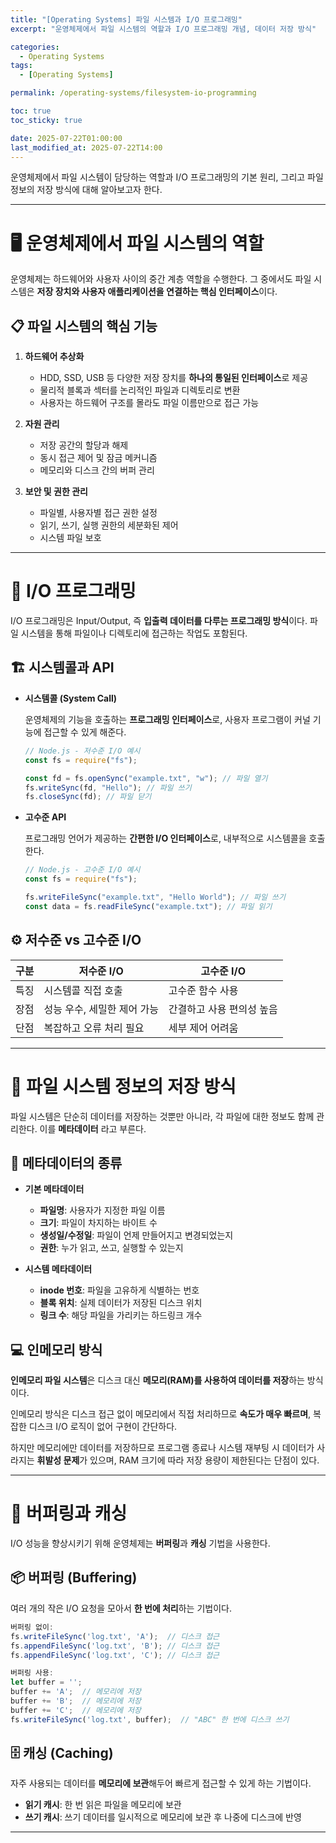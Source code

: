 ```yaml
---
title: "[Operating Systems] 파일 시스템과 I/O 프로그래밍"
excerpt: "운영체제에서 파일 시스템의 역할과 I/O 프로그래밍 개념, 데이터 저장 방식"

categories:
  - Operating Systems
tags:
  - [Operating Systems]

permalink: /operating-systems/filesystem-io-programming

toc: true
toc_sticky: true

date: 2025-07-22T01:00:00
last_modified_at: 2025-07-22T14:00
---
```


운영체제에서 파일 시스템이 담당하는 역할과 I/O 프로그래밍의 기본 원리, 그리고 파일 정보의 저장 방식에 대해 알아보고자 한다.

---

# 🖥️ 운영체제에서 파일 시스템의 역할

운영체제는 하드웨어와 사용자 사이의 중간 계층 역할을 수행한다. 그 중에서도 파일 시스템은 **저장 장치와 사용자 애플리케이션을 연결하는 핵심 인터페이스**이다.

## 📋 파일 시스템의 핵심 기능

1. **하드웨어 추상화**

   - HDD, SSD, USB 등 다양한 저장 장치를 **하나의 통일된 인터페이스**로 제공
   - 물리적 블록과 섹터를 논리적인 파일과 디렉토리로 변환
   - 사용자는 하드웨어 구조를 몰라도 파일 이름만으로 접근 가능

2. **자원 관리**

   - 저장 공간의 할당과 해제
   - 동시 접근 제어 및 잠금 메커니즘
   - 메모리와 디스크 간의 버퍼 관리

3. **보안 및 권한 관리**

   - 파일별, 사용자별 접근 권한 설정
   - 읽기, 쓰기, 실행 권한의 세분화된 제어
   - 시스템 파일 보호

---

# 🔌 I/O 프로그래밍

I/O 프로그래밍은 Input/Output, 즉 **입출력 데이터를 다루는 프로그래밍 방식**이다. 파일 시스템을 통해 파일이나 디렉토리에 접근하는 작업도 포함된다.

## 🏗️ 시스템콜과 API

- **시스템콜 (System Call)**

  운영체제의 기능을 호출하는 **프로그래밍 인터페이스**로, 사용자 프로그램이 커널 기능에 접근할 수 있게 해준다.

  ```javascript
  // Node.js - 저수준 I/O 예시
  const fs = require("fs");

  const fd = fs.openSync("example.txt", "w"); // 파일 열기
  fs.writeSync(fd, "Hello"); // 파일 쓰기
  fs.closeSync(fd); // 파일 닫기
  ```

- **고수준 API**

  프로그래밍 언어가 제공하는 **간편한 I/O 인터페이스**로, 내부적으로 시스템콜을 호출한다.

  ```javascript
  // Node.js - 고수준 I/O 예시
  const fs = require("fs");

  fs.writeFileSync("example.txt", "Hello World"); // 파일 쓰기
  const data = fs.readFileSync("example.txt"); // 파일 읽기
  ```

## ⚙️ 저수준 vs 고수준 I/O

| 구분 | 저수준 I/O                  | 고수준 I/O                |
| ---- | --------------------------- | ------------------------- |
| 특징 | 시스템콜 직접 호출          | 고수준 함수 사용          |
| 장점 | 성능 우수, 세밀한 제어 가능 | 간결하고 사용 편의성 높음 |
| 단점 | 복잡하고 오류 처리 필요     | 세부 제어 어려움          |

---

# 💾 파일 시스템 정보의 저장 방식

파일 시스템은 단순히 데이터를 저장하는 것뿐만 아니라, 각 파일에 대한 정보도 함께 관리한다. 이를 **메타데이터** 라고 부른다.

## 📝 메타데이터의 종류

- **기본 메타데이터**

  - **파일명**: 사용자가 지정한 파일 이름
  - **크기**: 파일이 차지하는 바이트 수
  - **생성일/수정일**: 파일이 언제 만들어지고 변경되었는지
  - **권한**: 누가 읽고, 쓰고, 실행할 수 있는지

- **시스템 메타데이터**

  - **inode 번호**: 파일을 고유하게 식별하는 번호
  - **블록 위치**: 실제 데이터가 저장된 디스크 위치
  - **링크 수**: 해당 파일을 가리키는 하드링크 개수

## 💻 인메모리 방식

**인메모리 파일 시스템**은 디스크 대신 **메모리(RAM)를 사용하여 데이터를 저장**하는 방식이다.

인메모리 방식은 디스크 접근 없이 메모리에서 직접 처리하므로 **속도가 매우 빠르며**, 복잡한 디스크 I/O 로직이 없어 구현이 간단하다.

하지만 메모리에만 데이터를 저장하므로 프로그램 종료나 시스템 재부팅 시 데이터가 사라지는 **휘발성 문제**가 있으며, RAM 크기에 따라 저장 용량이 제한된다는 단점이 있다.

---

# 🔄 버퍼링과 캐싱

I/O 성능을 향상시키기 위해 운영체제는 **버퍼링**과 **캐싱** 기법을 사용한다.

## 📦 버퍼링 (Buffering)

여러 개의 작은 I/O 요청을 모아서 **한 번에 처리**하는 기법이다.

```javascript
버퍼링 없이:
fs.writeFileSync('log.txt', 'A');  // 디스크 접근
fs.appendFileSync('log.txt', 'B'); // 디스크 접근
fs.appendFileSync('log.txt', 'C'); // 디스크 접근

버퍼링 사용:
let buffer = '';
buffer += 'A';  // 메모리에 저장
buffer += 'B';  // 메모리에 저장
buffer += 'C';  // 메모리에 저장
fs.writeFileSync('log.txt', buffer);  // "ABC" 한 번에 디스크 쓰기
```

## 🗄️ 캐싱 (Caching)

자주 사용되는 데이터를 **메모리에 보관**해두어 빠르게 접근할 수 있게 하는 기법이다.

- **읽기 캐시**: 한 번 읽은 파일을 메모리에 보관
- **쓰기 캐시**: 쓰기 데이터를 일시적으로 메모리에 보관 후 나중에 디스크에 반영

---
